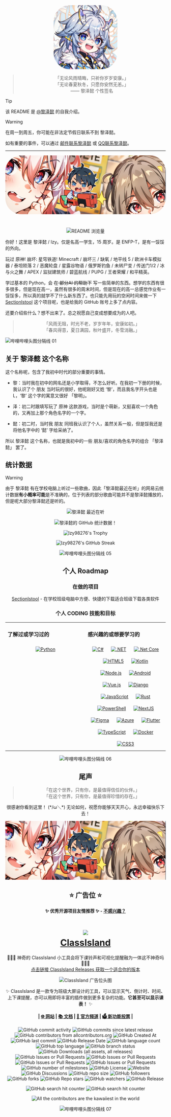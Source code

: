<!--markdownlint-disable MD028 MD033 MD036 MD041 MD045-->

<div align="center">

<div align="center">
    <img src="assets/heart_round_cornered.png" width="200px" style="border-radius: 50px;">
</div>

> 「无论风雨晴晦，只祈你岁岁安康。」<br>
> 「无论春夏秋冬，只愿你安然无恙。」<br>
> —— 黎泽懿 个性签名

</div>

> [!TIP]
> 该 README 是 [@黎泽懿](https://github.com/lzy98276) 的自我介绍。

> [!WARNING]
>
> 在周一到周五，你可能在非法定节假日联系不到 黎泽懿。
>
> 如有重要的事件，可以通过 [邮件联系黎泽懿](mailto:lzy.12@outlook.com) 或 [QQ联系黎泽懿](https://qm.qq.com/q/xPMrlZ64lq)。

---

<div align="center">

<img src="assets/division_saint_cecilia.png" style="border-radius: 50px;" width="auto" height="auto">


#

![README 浏览量](https://komarev.com/ghpvc/?username=lzy98276&color=blue)

</div>

你好！这里是 黎泽懿 / lzy。仅是名高一学生，15 周岁。是 ENFP-T，是有一馁馁的外向。

<div>

玩过 原神! 崩坏: 星穹铁道! Minecraft / 崩坏三 / 缺氧 / 地平线 5 / 欧洲卡车模拟器 / 泰坦陨落 2 / 恶魔轮盘 / 星露谷物语 / 俄罗斯钓鱼 / 未转尸变 / 传送门1/2 / 冰与火之舞 / APEX / 监狱建筑师 / 碧蓝航线 / PUPG / 王者荣耀 / 和平精英。

</div>

学过基本的 Python，会 ~~在 部分AI 的帮助下~~ 写一些简单的东西。想学的东西有很多很多，但是现在高一，虽然有很多的周末时间，但是现在的高一总感觉作业有一馁馁多，所以真的就学不了什么新东西了。也只能先用玩的空闲时间来做一下 [SectionIstool](https://github.com/SectionIstool/SectionIstool) 这个项目呢，也是给我的 GitHub 账号上多了点内容。

还要介绍些什么？想不出来了。总之祝愿自己变成想要成为的人吧。

<div align="center">

> 「风雨无阻，时光不老，岁岁年年，安康如初。」<br>
> 「春风得意，夏日满园，秋叶盛开，冬雪消融。」<br>

</div>

![哔哩哔哩头图分隔线 01](assets/division_bilibili_01.png)

## 关于 黎泽懿 这个名称
<div>

这个名称呢，包含了我初中时代的部分重要的事情。

- 黎：当时我在初中的网名还是小学取得，不怎么好听。在我初一下册的时候，我认识了个 朋友 当时玩的很好，他呢刚好又姓 ‘黎’，而且我名字开头也是L，‘黎’ 这个字的寓意又很好 「黎明」。

- 泽：初二时跟填写玩了 原神 这款游戏，当时是个萌新，又挺喜欢一个角色的，又再加上那个角色名字的一个字。

- 懿：初二时，当时我 朋友 同班我认识了个人，虽然关系一般，但是馁我还是将他名字中的 ‘懿’ 字给采纳了。

所以 黎泽懿 这个名称，也就是我初中的一些 朋友/喜欢的角色名字的组合 「黎泽懿」 罢了。

</div align="center">

## 统计数据

> [!WARNING]
> 由于 黎泽懿 有在学校电脑上听过一些歌曲，因此「黎泽懿最近在听」的网易云统计数据**有小概率可能**是不准确的，位于列表的部分歌曲可能并不是黎泽懿播放的，但是呢大部分黎泽懿还是听的。

<div align="center">

![黎泽懿 最近在听](https://netease-recent-profile.vercel.app/?id=3899071498&type=1&show_percent=1&column=2&number=10&title=黎泽懿%20最近在听&size=60)

![黎泽懿的 GitHub 统计数据！](https://github-readme-stats.vercel.app/api?username=lzy98276&&show=reviews,discussions_started,discussions_answered,prs_merged,prs_merged_percentage&show_icons=true&include_all_commits=true&custom_title=黎泽懿的%20GitHub%20统计数据！&number_format=long&theme=gradient)

![lzy98276's Trophy](https://github-profile-trophy.vercel.app/?username=lzy98276)

![lzy98276's GitHub Streak](https://github-readme-streak-stats.herokuapp.com/?user=lzy98276)

![哔哩哔哩头图分隔线 05](assets/division_bilibili_05.png)

##  个人 Roadmap

### 在做的项目

[SectionIstool](https://github.com/SectionIstool/SectionIstool) - 在学校班级电脑中方便、快捷的下载适合班级下载各类软件

### 个人 CODING 技能和目标

<table><tr><td valign="top" width="49%">

### 了解过或学习过的

<div align="center">  
<a href="https://www.python.org/" target="_blank"><img style="margin: 10px" src="https://profilinator.rishav.dev/skills-assets/python-original.svg" alt="Python" height="50" /></a>  
</div>

</td><td valign="top" width="49%">

### 感兴趣的或想要学习的

<div align="center">  
<a href="https://docs.microsoft.com/en-us/dotnet/csharp/" target="_blank"><img style="margin: 10px" src="https://profilinator.rishav.dev/skills-assets/csharp-original.svg" alt="C#" height="50" /></a>  
<a href="https://dotnet.microsoft.com/download/dotnet-framework" target="_blank"><img style="margin: 10px" src="https://profilinator.rishav.dev/skills-assets/dot-net-original-wordmark.svg" alt=".NET" height="50" /></a>  
<a href="https://dotnet.microsoft.com/download" target="_blank"><img style="margin: 10px" src="https://profilinator.rishav.dev/skills-assets/dotnetcore.png" alt=".Net Core" height="50" /></a>  
<a href="https://en.wikipedia.org/wiki/HTML5" target="_blank"><img style="margin: 10px" src="https://profilinator.rishav.dev/skills-assets/html5-original-wordmark.svg" alt="HTML5" height="50" /></a>  
<a href="https://kotlinlang.org/" target="_blank"><img style="margin: 10px" src="https://profilinator.rishav.dev/skills-assets/kotlinlang-icon.svg" alt="Kotlin" height="50" /></a>  
<a href="https://nodejs.org/" target="_blank"><img style="margin: 10px" src="https://profilinator.rishav.dev/skills-assets/nodejs-original-wordmark.svg" alt="Node.js" height="50" /></a>  
<a href="https://www.android.com/intl/en_in/" target="_blank"><img style="margin: 10px" src="https://profilinator.rishav.dev/skills-assets/android-original-wordmark.svg" alt="Android" height="50" /></a>  
<a href="https://vuejs.org/" target="_blank"><img style="margin: 10px" src="https://profilinator.rishav.dev/skills-assets/vuejs-original-wordmark.svg" alt="Vue.js" height="50" /></a>  
<a href="https://www.djangoproject.com/" target="_blank"><img style="margin: 10px" src="https://profilinator.rishav.dev/skills-assets/django-original.svg" alt="Django" height="50" /></a>  
<a href="https://www.javascript.com/" target="_blank"><img style="margin: 10px" src="https://profilinator.rishav.dev/skills-assets/javascript-original.svg" alt="JavaScript" height="50" /></a>  
<a href="https://www.rust-lang.org/" target="_blank"><img style="margin: 10px" src="https://profilinator.rishav.dev/skills-assets/rust-plain.svg" alt="Rust" height="50" /></a>  
<a href="https://docs.microsoft.com/en-us/powershell/" target="_blank"><img style="margin: 10px" src="https://profilinator.rishav.dev/skills-assets/powershell.png" alt="PowerShell" height="50" /></a>  
<a href="https://nextjs.org/" target="_blank"><img style="margin: 10px" src="https://profilinator.rishav.dev/skills-assets/nextjs.png" alt="NextJS" height="50" /></a>  
<a href="https://www.figma.com/" target="_blank"><img style="margin: 10px" src="https://profilinator.rishav.dev/skills-assets/figma-icon.svg" alt="Figma" height="50" /></a>  
<a href="https://azure.microsoft.com/en-in/" target="_blank"><img style="margin: 10px" src="https://profilinator.rishav.dev/skills-assets/microsoft_azure-icon.svg" alt="Azure" height="50" /></a>  
<a href="https://flutter.dev/" target="_blank"><img style="margin: 10px" src="https://profilinator.rishav.dev/skills-assets/flutterio-icon.svg" alt="Flutter" height="50" /></a>  
<a href="https://www.typescriptlang.org/" target="_blank"><img style="margin: 10px" src="https://profilinator.rishav.dev/skills-assets/typescript-original.svg" alt="TypeScript" height="50" /></a>  
<a href="https://www.docker.com/" target="_blank"><img style="margin: 10px" src="https://profilinator.rishav.dev/skills-assets/docker-original-wordmark.svg" alt="Docker" height="50" /></a>  
<a href="https://www.w3schools.com/css/" target="_blank"><img style="margin: 10px" src="https://profilinator.rishav.dev/skills-assets/css3-original-wordmark.svg" alt="CSS3" height="50" /></a>  
</div>

</td></tr></table>

![哔哩哔哩头图分隔线 06](assets/division_bilibili_06.png)

## 尾声

<div align="center">

> 「在这个世界，只有你，是最值得信任的伙伴。」<br>
> 「在这个世界，只有你，是最值得珍惜的存在。」<br>

很感谢你看到这里！ (\*/ω＼\*) 无论如何，祝愿你能够天天开心，永远幸福快乐下去！

![黎泽懿的 GitHub Profile 头图](assets/division_saint_cecilia.png)

</div>

<div align="center">

## ⭐ 广告位 ⭐

**✨ 优秀开源项目友情推荐 ✨ - [不感兴趣？](https://dxy.com/disease/26233/detail "很抱歉为你造成不好的浏览体验，点击这里以关闭广告。")**

# <a href="https://github.com/ClassIsland/ClassIsland"><image src="https://github.com/ClassIsland/ClassIsland/raw/master/ClassIsland/Assets/AppLogo_AppLogo.svg" height="64" /><br> ClassIsland</a>

🏫🧑‍🏫 神奇的 ClassIsland 小工具会将下课铃声和可视化提醒融为一体这不神奇吗 🧑‍🏫🏫<br>[点击链接 ClassIsland Releases 获取一个适合你的版本](https://github.com/ClassIsland/ClassIsland/releases)

<img src="https://github.com/user-attachments/assets/a815dd7d-8343-4da5-aee4-3f754aa297e4" alt="ClassIsland 广告位头图"><br>

✨ ClassIsland 是一款专为班级大屏设计的工具，可以显示天气、倒计时、时间、上下课提醒，亦可以用即将丰富的插件做到更多复杂的功能。**它甚至可以显示课表！** ✨

<!--markdownlint-disable-next-line MD001-->
#### | [🌐 网站](https://classisland.tech/) | [📚 文档](https://docs.classisland.tech/zh-cn/latest/) | [💬 官方频道](https://qm.qq.com/q/4NsDQKiAuQ) | [🗳 新功能投票](https://github.com/ClassIsland/voting/discussions?discussions_q=is%3Aopen+sort%3Atop) |

![GitHub commit activity](https://img.shields.io/github/commit-activity/t/ClassIsland/ClassIsland)
![GitHub commits since latest release](https://img.shields.io/github/commits-since/ClassIsland/ClassIsland/latest)
![GitHub contributors from allcontributors.org](https://img.shields.io/github/all-contributors/ClassIsland/ClassIsland)
![GitHub Created At](https://img.shields.io/github/created-at/ClassIsland/ClassIsland)
![GitHub last commit](https://img.shields.io/github/last-commit/ClassIsland/ClassIsland)
![GitHub Release Date](https://img.shields.io/github/release-date-pre/ClassIsland/ClassIsland)
![GitHub language count](https://img.shields.io/github/languages/count/ClassIsland/ClassIsland)
![GitHub top language](https://img.shields.io/github/languages/top/ClassIsland/ClassIsland)
![GitHub branch status](https://img.shields.io/github/checks-status/ClassIsland/ClassIsland/dev)
![GitHub Downloads (all assets, all releases)](https://img.shields.io/github/downloads/ClassIsland/ClassIsland/total)
![GitHub Issues or Pull Requests](https://img.shields.io/github/issues/ClassIsland/ClassIsland)
![GitHub Issues or Pull Requests](https://img.shields.io/github/issues-closed/ClassIsland/ClassIsland)
![GitHub Issues or Pull Requests](https://img.shields.io/github/issues-pr/ClassIsland/ClassIsland)
![GitHub Issues or Pull Requests](https://img.shields.io/github/issues-pr-closed/ClassIsland/ClassIsland)
![GitHub number of milestones](https://img.shields.io/github/milestones/all/ClassIsland/ClassIsland)
![GitHub License](https://img.shields.io/github/license/ClassIsland/ClassIsland)
![Website](https://img.shields.io/website?url=https%3A%2F%2Fclassisland.tech%2F)
![GitHub Discussions](https://img.shields.io/github/discussions/ClassIsland/ClassIsland)
![GitHub repo size](https://img.shields.io/github/repo-size/ClassIsland/ClassIsland)
![GitHub followers](https://img.shields.io/github/followers/ClassIsland)
![GitHub forks](https://img.shields.io/github/forks/ClassIsland/ClassIsland)
![GitHub Repo stars](https://img.shields.io/github/stars/ClassIsland/ClassIsland)
![GitHub watchers](https://img.shields.io/github/watchers/ClassIsland/ClassIsland)
![GitHub Release](https://img.shields.io/github/v/release/ClassIsland/ClassIsland?include_prereleases)

![GitHub search hit counter](https://img.shields.io/github/search/ClassIsland/ClassIsland/DryIce)
![GitHub search hit counter](https://img.shields.io/github/search/ClassIsland/ClassIsland/LyCecilion)

![All the contributors are the kawaiiest in the world](https://img.shields.io/badge/All%20the%20contributors-are%20the%20kawaiiest%20in%20the%20world-green)


![哔哩哔哩头图分隔线 07](assets/division_bilibili_07.png)
